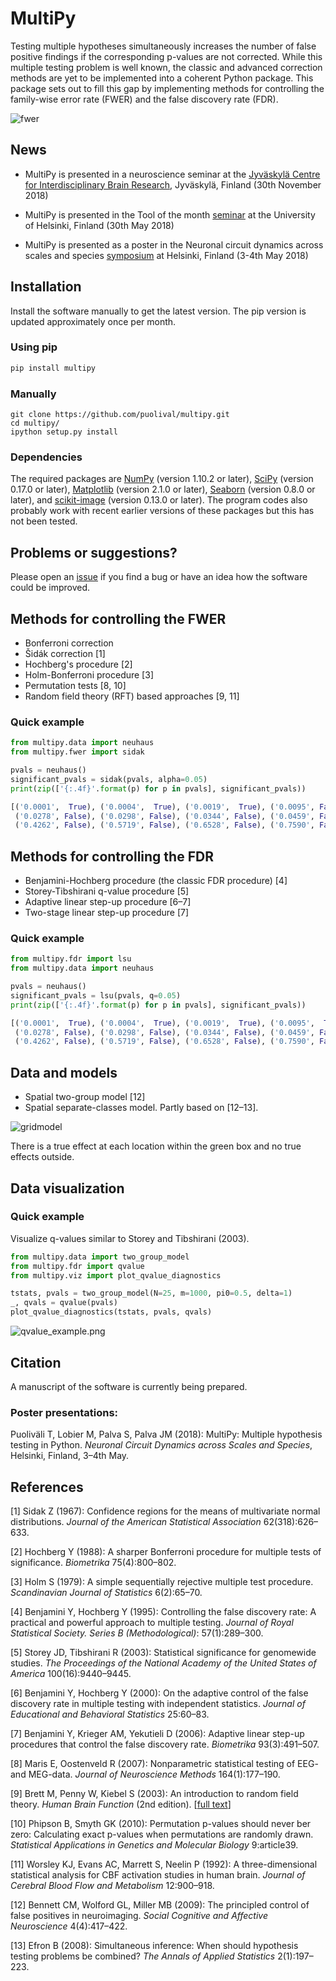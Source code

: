 # MultiPy
Testing multiple hypotheses simultaneously increases the number of false 
positive findings if the corresponding p-values are not corrected. While this 
multiple testing problem is well known, the classic and advanced correction 
methods are yet to be implemented into a coherent Python package. This package 
sets out to fill this gap by implementing methods for controlling the 
family-wise error rate (FWER) and the false discovery rate (FDR).

<img src="./multipy/scripts/fig1.png" alt="fwer" style="display: block; margin-left: auto; margin-right: auto;" />

## News

* MultiPy is presented in a neuroscience seminar at the <a href="https://cibr.jyu.fi/en">Jyväskylä Centre for Interdisciplinary Brain Research</a>, Jyväskylä, Finland (30th November 2018)

* MultiPy is presented in the Tool of the month <a href="https://blogs.helsinki.fi/ils-blogs/2018/05/24/tom-30-05/">seminar</a> at the University of Helsinki, Finland (30th May 2018)

* MultiPy is presented as a poster in the Neuronal circuit dynamics across scales and species <a href="https://www.helsinki.fi/en/conferences/neuronal-circuit-dynamics-across-scales-and-species">symposium</a> at Helsinki, Finland (3-4th May 2018)

## Installation

Install the software manually to get the latest version. The pip version is 
updated approximately once per month.

### Using pip

```bash
pip install multipy
```

### Manually

```
git clone https://github.com/puolival/multipy.git
cd multipy/
ipython setup.py install
```

### Dependencies

The required packages are 
<a href="http://www.numpy.org/">NumPy</a> (version 1.10.2 or later),
<a href="https://www.scipy.org/">SciPy</a> (version 0.17.0 or later),
<a href="https://matplotlib.org/">Matplotlib</a> (version 2.1.0 or later),
<a href="https://seaborn.pydata.org">Seaborn</a> (version 0.8.0 or later), and
<a href="http://scikit-image.org/">scikit-image</a> (version 0.13.0 or later). 
The program codes also probably work with recent earlier versions of these 
packages but this has not been tested.

## Problems or suggestions?

Please open an <a href="https://github.com/puolival/multipy/issues/new">issue</a>
if you find a bug or have an idea how the software could be improved.

## Methods for controlling the FWER

- Bonferroni correction
- Šidák correction [1]
- Hochberg's procedure [2]
- Holm-Bonferroni procedure [3]
- Permutation tests [8, 10]
- Random field theory (RFT) based approaches [9, 11]

### Quick example
```python
from multipy.data import neuhaus
from multipy.fwer import sidak

pvals = neuhaus()
significant_pvals = sidak(pvals, alpha=0.05)
print(zip(['{:.4f}'.format(p) for p in pvals], significant_pvals))
```
```python
[('0.0001',  True), ('0.0004',  True), ('0.0019',  True), ('0.0095', False), ('0.0201', False), 
 ('0.0278', False), ('0.0298', False), ('0.0344', False), ('0.0459', False), ('0.3240', False), 
 ('0.4262', False), ('0.5719', False), ('0.6528', False), ('0.7590', False), ('1.0000', False)]
```

## Methods for controlling the FDR

- Benjamini-Hochberg procedure (the classic FDR procedure) [4]
- Storey-Tibshirani q-value procedure [5]
- Adaptive linear step-up procedure [6–7]
- Two-stage linear step-up procedure [7]

### Quick example
```python
from multipy.fdr import lsu
from multipy.data import neuhaus

pvals = neuhaus()
significant_pvals = lsu(pvals, q=0.05)
print(zip(['{:.4f}'.format(p) for p in pvals], significant_pvals))
```
```python
[('0.0001',  True), ('0.0004',  True), ('0.0019',  True), ('0.0095',  True), ('0.0201', False), 
 ('0.0278', False), ('0.0298', False), ('0.0344', False), ('0.0459', False), ('0.3240', False), 
 ('0.4262', False), ('0.5719', False), ('0.6528', False), ('0.7590', False), ('1.0000', False)]
```

## Data and models

- Spatial two-group model [12]
- Spatial separate-classes model. Partly based on [12–13].

<img src="./multipy/figs/gridmodel.png" alt="gridmodel" style="display: block; margin-left: auto; margin-right: auto;" />

There is a true effect at each location within the green box and no true effects outside.

## Data visualization

### Quick example

Visualize q-values similar to Storey and Tibshirani (2003).

```python
from multipy.data import two_group_model
from multipy.fdr import qvalue
from multipy.viz import plot_qvalue_diagnostics

tstats, pvals = two_group_model(N=25, m=1000, pi0=0.5, delta=1)
_, qvals = qvalue(pvals)
plot_qvalue_diagnostics(tstats, pvals, qvals)
```
<img src="./multipy/figs/qvalue_example.png" alt="qvalue_example.png" style="display: block; margin-left: auto; margin-right: auto;" />

## Citation

A manuscript of the software is currently being prepared.

### Poster presentations:

Puoliväli T, Lobier M, Palva S, Palva JM (2018): MultiPy: Multiple hypothesis 
testing in Python. *Neuronal Circuit Dynamics across Scales and Species*, 
Helsinki, Finland, 3–4th May.

## References

[1] Sidak Z (1967): Confidence regions for the means of multivariate normal 
distributions. *Journal of the American Statistical Association* 
62(318):626–633.

[2] Hochberg Y (1988): A sharper Bonferroni procedure for multiple tests of 
significance. *Biometrika* 75(4):800–802.

[3] Holm S (1979): A simple sequentially rejective multiple test procedure. 
*Scandinavian Journal of Statistics* 6(2):65–70.

[4] Benjamini Y, Hochberg Y (1995): Controlling the false discovery rate: 
A practical and powerful approach to multiple testing. *Journal of Royal 
Statistical Society. Series B (Methodological)*: 57(1):289–300.

[5] Storey JD, Tibshirani R (2003): Statistical significance for genomewide
studies. *The Proceedings of the National Academy of the United States of 
America* 100(16):9440–9445.

[6] Benjamini Y, Hochberg Y (2000): On the adaptive control of the false 
discovery rate in multiple testing with independent statistics. *Journal of 
Educational and Behavioral Statistics* 25:60–83.

[7] Benjamini Y, Krieger AM, Yekutieli D (2006): Adaptive linear step-up 
procedures that control the false discovery rate. *Biometrika* 93(3):491–507.

[8] Maris E, Oostenveld R (2007): Nonparametric statistical testing of EEG-
and MEG-data. *Journal of Neuroscience Methods* 164(1):177–190.

[9] Brett M, Penny W, Kiebel S (2003): An introduction to random field 
theory. *Human Brain Function* (2nd edition). 
[<a href="https://www.fil.ion.ucl.ac.uk/spm/doc/books/hbf2/">full text</a>]

[10] Phipson B, Smyth GK (2010): Permutation p-values should never ber zero:
Calculating exact p-values when permutations are randomly drawn. *Statistical
Applications in Genetics and Molecular Biology* 9:article39.

[11] Worsley KJ, Evans AC, Marrett S, Neelin P (1992): A three-dimensional
statistical analysis for CBF activation studies in human brain. *Journal of
Cerebral Blood Flow and Metabolism* 12:900–918.

[12] Bennett CM, Wolford GL, Miller MB (2009): The principled control of
false positives in neuroimaging. *Social Cognitive and Affective
Neuroscience* 4(4):417–422.

[13] Efron B (2008): Simultaneous inference: When should hypothesis testing
problems be combined? *The Annals of Applied Statistics* 2(1):197–223.

